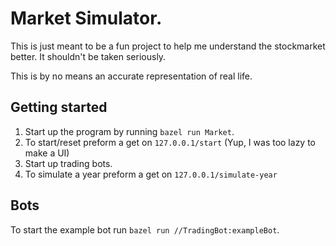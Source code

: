 # Market Simulator.
This is just meant to be a fun project to help me understand the stockmarket better. It shouldn't be taken seriously. 

This is by no means an accurate representation of real life.

## Getting started
1. Start up the program by running `bazel run Market`.
2. To start/reset preform a get on `127.0.0.1/start` (Yup, I was too lazy to make a UI)
3. Start up trading bots.
4. To simulate a year preform a get on `127.0.0.1/simulate-year`


## Bots
To start the example bot run `bazel run //TradingBot:exampleBot`.
